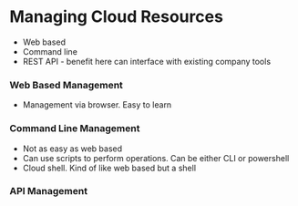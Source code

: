 # Managing Cloud Resources

- Web based
- Command line
- REST API - benefit here can interface with existing company tools

### Web Based Management
- Management via browser. Easy to learn
### Command Line Management
- Not as easy as web based
- Can use scripts to perform operations. Can be either CLI or powershell
- Cloud shell. Kind of like web based but a shell

### API Management


